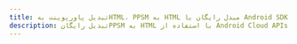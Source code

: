 ---title: تبدیل پاورپوینت بهHTML، PPSM به HTML مبدل رایگان یا Android SDKdescription: تبدیل رایگانPPSM به HTML با استفاده از Android Cloud APIs & SDK. همچنین اسناد Microsoft PowerPoint را در Cloud ایجاد، ویرایش و رندر کنید.---